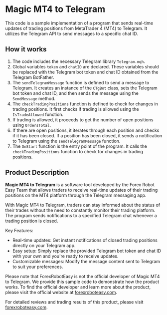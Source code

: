 # Magic MT4 to Telegram

This code is a sample implementation of a program that sends real-time updates of trading positions from MetaTrader 4 (MT4) to Telegram. It utilizes the Telegram API to send messages to a specific chat ID.

## How it works

1. The code includes the necessary Telegram library `Telegram.mqh`.
2. Global variables `token` and `chatID` are declared. These variables should be replaced with the Telegram bot token and chat ID obtained from the Telegram BotFather.
3. The `sendTelegramMessage` function is defined to send a message to Telegram. It creates an instance of the `CTgBot` class, sets the Telegram bot token and chat ID, and then sends the message using the `SendMessage` method.
4. The `checkTradingPositions` function is defined to check for changes in trading positions. It first checks if trading is allowed using the `IsTradeAllowed` function.
5. If trading is allowed, it proceeds to get the number of open positions using `OrdersTotal`.
6. If there are open positions, it iterates through each position and checks if it has been closed. If a position has been closed, it sends a notification to Telegram using the `sendTelegramMessage` function.
7. The `OnStart` function is the entry point of the program. It calls the `checkTradingPositions` function to check for changes in trading positions.

## Product Description

**Magic MT4 to Telegram** is a software tool developed by the Forex Robot Easy Team that allows traders to receive real-time updates of their trading positions on the MT4 platform through the Telegram messaging app.

With Magic MT4 to Telegram, traders can stay informed about the status of their trades without the need to constantly monitor their trading platform. The program sends notifications to a specified Telegram chat whenever a trading position is closed.

Key Features:
- Real-time updates: Get instant notifications of closed trading positions directly on your Telegram app.
- Easy setup: Simply replace the provided Telegram bot token and chat ID with your own and you're ready to receive updates.
- Customizable messages: Modify the message content sent to Telegram to suit your preferences.

Please note that ForexRobotEasy is not the official developer of Magic MT4 to Telegram. We provide this sample code to demonstrate how the product works. To find the official developer and learn more about the product, please visit the official website at [forexroboteasy.com](https://forexroboteasy.com/forex-robot-review/magic-mt4-to-telegram-review-real-time-forex-updates/).

For detailed reviews and trading results of this product, please visit [forexroboteasy.com](https://forexroboteasy.com/forex-robot-review/magic-mt4-to-telegram-review-real-time-forex-updates/).
